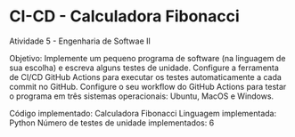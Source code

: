 # CI-CD - Calculadora Fibonacci
Atividade 5 - Engenharia de Softwae II

Objetivo: Implemente um pequeno programa de software (na linguagem de sua escolha) e escreva alguns testes de unidade.
Configure a ferramenta de CI/CD GitHub Actions para executar os testes automaticamente a cada commit no GitHub.
Configure o seu workflow do GitHub Actions para testar o programa em três sistemas operacionais: Ubuntu, MacOS e Windows.

Código implementado: Calculadora Fibonacci
Linguagem implementada: Python
Número de testes de unidade implementados: 6
